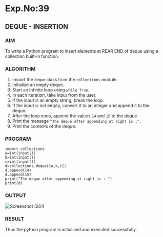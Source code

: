 # Exp.No:39  
## DEQUE - INSERTION

### AIM  
To write a Python program to insert elements at REAR END of deque using a collection built-in function.
### ALGORITHM  

1. Import the `deque` class from the `collections` module.  
2. Initialize an empty deque.  
3. Start an infinite loop using `while True`.  
4. In each iteration, take input from the user.  
5. If the input is an empty string, break the loop.  
6. If the input is not empty, convert it to an integer and append it to the deque.  
7. After the loop ends, append the values `14` and `15` to the deque.  
8. Print the message `"The deque after appending at right is :"`.  
9. Print the contents of the deque.  

### PROGRAM  

```
import collections
a=int(input())
b=int(input())
c=int(input())
d=collections.deque([a,b,c])
d.append(14)
d.append(15)
print("The deque after appending at right is : ")
print(d)

```

### OUTPUT
![Screenshot (261)](https://github.com/user-attachments/assets/c7e96fbd-4afe-4dcd-b6af-53cedbcec71e)

### RESULT
Thus the python program is initialised and executed successfully.

